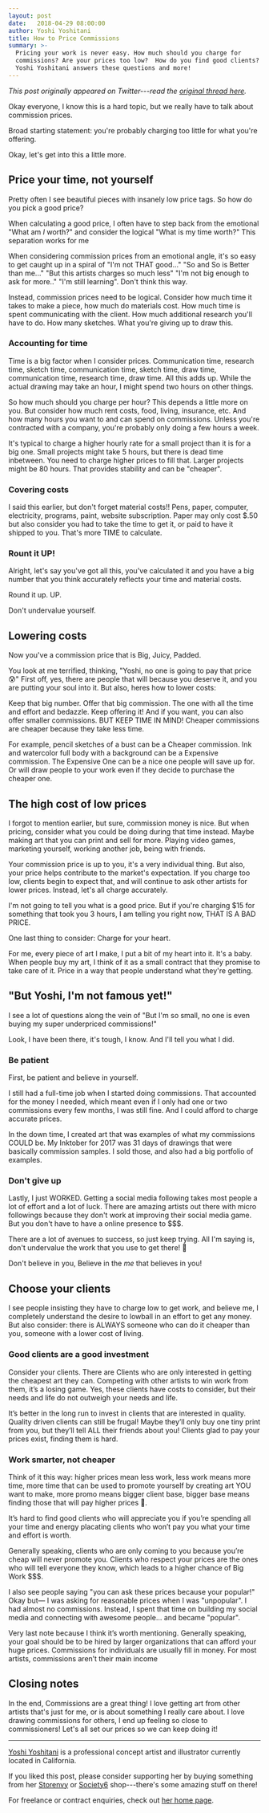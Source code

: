 ```yaml
---
layout: post
date:   2018-04-29 08:00:00
author: Yoshi Yoshitani
title: How to Price Commissions
summary: >-
  Pricing your work is never easy. How much should you charge for
  commissions? Are your prices too low?  How do you find good clients?
  Yoshi Yoshitani answers these questions and more!
---
```


*This post originally appeared on Twitter---read the [original thread
here][original].*

Okay everyone, I know this is a hard topic, but we really have to talk
about commission prices. 

Broad starting statement: you're probably charging too little for what
you're offering. 

Okay, let's get into this a little more.

## Price your time, not yourself

Pretty often I see beautiful pieces with insanely low price tags. So
how do you pick a good price?

When calculating a good price, I often have to step back from the
emotional "What am *I* worth?" and consider the logical "What is my
time worth?" This separation works for me

When considering commission prices from an emotional angle, it's so
easy to get caught up in a spiral of "I'm not THAT good..." "So and So
is Better than me..." "But this artists charges so much less" "I'm not
big enough to ask for more.." "I'm still learning". Don't think this
way.

Instead, commission prices need to be logical. Consider how much time
it takes to make a piece, how much do materials cost. How much time is
spent communicating with the client. How much additional research
you'll have to do. How many sketches. What you're giving up to draw
this.

### Accounting for time

Time is a big factor when I consider prices. Communication time,
research time, sketch time, communication time, sketch time, draw
time, communication time, research time, draw time. All this adds up.
While the actual drawing may take an hour, I might spend two hours on
other things.

So how much should you charge per hour? This depends a little more on
you. But consider how much rent costs, food, living, insurance, etc.
And how many hours you want to and can spend on commissions. Unless
you're contracted with a company, you're probably only doing a few
hours a week.

It's typical to charge a higher hourly rate for a small project than
it is for a big one. Small projects might take 5 hours, but there is
dead time inbetween.  You need to charge higher prices to fill that.
Larger projects might be 80 hours.  That provides stability and can be
"cheaper".

### Covering costs

I said this earlier, but don't forget material costs!! Pens, paper,
computer, electricity, programs, paint, website subscription. Paper
may only cost $.50 but also consider you had to take the time to get
it, or paid to have it shipped to you. That's more TIME to calculate.

### Rount it UP!

Alright, let's say you've got all this, you've calculated it and you
have a big number that you think accurately reflects your time and
material costs.

Round it up. UP.

Don't undervalue yourself.

## Lowering costs

Now you've a commission price that is Big, Juicy, Padded.

You look at me terrified, thinking, "Yoshi, no one is going to pay
that price 😰" First off, yes, there are people that will because you
deserve it, and you are putting your soul into it. But also, heres how
to lower costs:

Keep that big number. Offer that big commission. The one with all the
time and effort and bedazzle. Keep offering it! And if you want, you
can also offer smaller commissions. BUT KEEP TIME IN MIND! Cheaper
commissions are cheaper because they take less time.

For example, pencil sketches of a bust can be a Cheaper commission.
Ink and watercolor full body with a background can be a Expensive
commission. The Expensive One can be a nice one people will save up
for. Or will draw people to your work even if they decide to purchase
the cheaper one.

## The high cost of low prices

I forgot to mention earlier, but sure, commission money is nice. But
when pricing, consider what you could be doing during that time
instead. Maybe making art that you can print and sell for more.
Playing video games, marketing yourself, working another job, being
with friends.

Your commission price is up to you, it's a very individual thing. But
also, your price helps contribute to the market's expectation. If you
charge too low, clients begin to expect that, and will continue to ask
other artists for lower prices. Instead, let's all charge accurately.

I'm not going to tell you what is a good price. But if you're charging
$15 for something that took you 3 hours, I am telling you right now,
THAT IS A BAD PRICE.

One last thing to consider: Charge for your heart.

For me, every piece of art I make, I put a bit of my heart into it.
It's a baby. When people buy my art, I think of it as a small contract
that they promise to take care of it. Price in a way that people
understand what they're getting.

## "But Yoshi, I'm not famous yet!"

I see a lot of questions along the vein of "But I'm so small, no one
is even buying my super underpriced commissions!"

Look, I have been there, it's tough, I know. And I'll tell you what
I did.

### Be patient

First, be patient and believe in yourself.

I still had a full-time job when I started doing commissions. That
accounted for the money I needed, which meant even if I only had one
or two commissions every few months, I was still fine. And I could
afford to charge accurate prices.

In the down time, I created art that was examples of what my
commissions COULD be. My Inktober for 2017 was 31 days of drawings
that were basically commission samples. I sold those, and also had
a big portfolio of examples.

### Don't give up

Lastly, I just WORKED. Getting a social media following takes most
people a lot of effort and a lot of luck. There are amazing artists
out there with micro followings because they don't work at improving
their social media game. But you don't have to have a online presence
to $$$.

There are a lot of avenues to success, so just keep trying. All I'm
saying is, don't undervalue the work that you use to get there! 💖 

Don't believe in you, Believe in the *me* that believes in you!

## Choose your clients

I see people insisting they have to charge low to get work, and
believe me, I completely understand the desire to lowball in an effort
to get any money. But also consider: there is ALWAYS someone who can
do it cheaper than you, someone with a lower cost of living.

### Good clients are a good investment

Consider your clients. There are Clients who are only interested in
getting the cheapest art they can. Competing with other artists to win
work from them, it’s a losing game. Yes, these clients have costs to
consider, but their needs and life do not outweigh your needs and
life.

It’s better in the long run to invest in clients that are interested
in quality. Quality driven clients can still be frugal! Maybe they’ll
only buy one tiny print from you, but they’ll tell ALL their friends
about you! Clients glad to pay your prices exist, finding them is
hard.

### Work smarter, not cheaper

Think of it this way: higher prices mean less work, less work means
more time, more time that can be used to promote yourself by creating
art YOU want to make, more promo means bigger client base, bigger base
means finding those that will pay higher prices 💖.

It’s hard to find good clients who will appreciate you if you’re
spending all your time and energy placating clients who won’t pay you
what your time and effort is worth.

Generally speaking, clients who are only coming to you because you’re
cheap will never promote you. Clients who respect your prices are the
ones who will tell everyone they know, which leads to a higher chance
of Big Work $$$.

I also see people saying "you can ask these prices because your
popular!" Okay but— I was asking for reasonable prices when I was
"unpopular".  I had almost no commissions. Instead, I spent that time
on building my social media and connecting with awesome people... and
became "popular".

Very last note because I think it’s worth mentioning. Generally
speaking, your goal should be to be hired by larger organizations that
can afford your huge prices. Commissions for individuals are usually
fill in money. For most artists, commissions aren’t their main income

## Closing notes

In the end, Commissions are a great thing! I love getting art from
other artists that's just for me, or is about something I really care
about. I love drawing commissions for others, I end up feeling so
close to commissioners!  Let's all set our prices so we can keep doing
it!

---

[Yoshi Yoshitani][society6] is a professional concept artist and
illustrator currently located in California.

If you liked this post, please consider supporting her by buying
something from her [Storenvy][storenvy] or [Society6][society6]
shop---there's some amazing stuff on there!

For freelance or contract enquiries, check out [her home
page][homepage-contact].


[original]: https://twitter.com/yoshisquared/status/990017190970540032
[society6]: https://society6.com/yoshiyoshitani
[storenvy]: https://yoshiyoshitani.storenvy.com
[homepage-contact]: https://www.yoshiyoshitani.com/about/
[homepage]: https://www.yoshiyoshitani.com/
